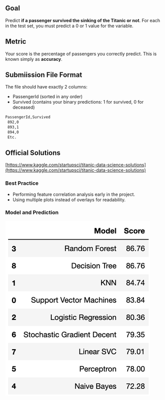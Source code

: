 ## Goal

Predict **if a passenger survived the sinking of the Titanic or not**.
For each in the test set, you must predict a 0 or 1 value for the variable.

## Metric

Your score is the percentage of passengers you correctly predict. This is known simply as **accuracy**.

## Submiission File Format

The file should have exactly 2 columns:
- PassengerId (sorted in any order)
- Survived (contains your binary predictions: 1 for survived, 0 for deceased)

```
PassengerId,Survived
 892,0
 893,1
 894,0
 Etc.
 ```

 ## Official Solutions

 [https://www.kaggle.com/startupsci/titanic-data-science-solutions](https://www.kaggle.com/startupsci/titanic-data-science-solutions)

 ### Best Practice

- Performing feature correlation analysis early in the project.
- Using multiple plots instead of overlays for readability.

### Model and Prediction

![](../../../img/titanic_solution_models.png)